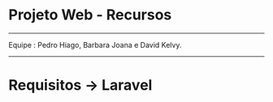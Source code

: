 # Projeto Web - Recursos
_____________________________________________________________
Equipe : Pedro Hiago, Barbara Joana e David Kelvy.
_____________________________________________________________

# Requisitos -> Laravel
